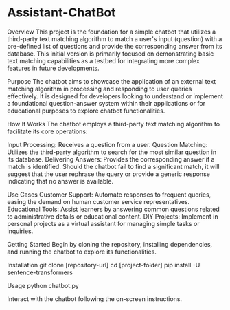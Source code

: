 # Assistant-ChatBot

Overview
This project is the foundation for a simple chatbot that utilizes a third-party text matching algorithm to match a user's input (question) with a pre-defined list of questions and provide the corresponding answer from its database. This initial version is primarily focused on demonstrating basic text matching capabilities as a testbed for integrating more complex features in future developments.

Purpose
The chatbot aims to showcase the application of an external text matching algorithm in processing and responding to user queries effectively. It is designed for developers looking to understand or implement a foundational question-answer system within their applications or for educational purposes to explore chatbot functionalities.

How It Works
The chatbot employs a third-party text matching algorithm to facilitate its core operations:

Input Processing: Receives a question from a user.
Question Matching: Utilizes the third-party algorithm to search for the most similar question in its database.
Delivering Answers: Provides the corresponding answer if a match is identified.
Should the chatbot fail to find a significant match, it will suggest that the user rephrase the query or provide a generic response indicating that no answer is available.

Use Cases
Customer Support: Automate responses to frequent queries, easing the demand on human customer service representatives.
Educational Tools: Assist learners by answering common questions related to administrative details or educational content.
DIY Projects: Implement in personal projects as a virtual assistant for managing simple tasks or inquiries.

Getting Started
Begin by cloning the repository, installing dependencies, and running the chatbot to explore its functionalities.

Installation
  git clone [repository-url]
  cd [project-folder]
  pip install -U sentence-transformers
  
Usage
  python chatbot.py

Interact with the chatbot following the on-screen instructions.
